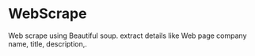 # WebScrape
Web scrape using Beautiful soup. extract details like Web page company name, title, description,.
